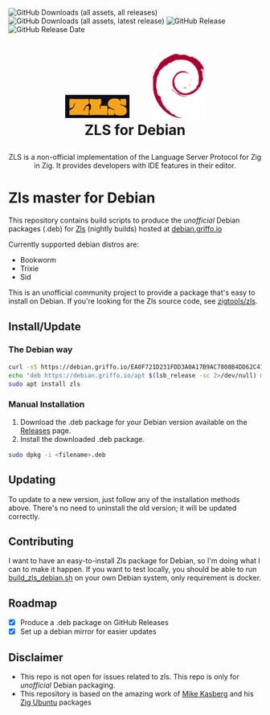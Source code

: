 ![GitHub Downloads (all assets, all releases)](https://img.shields.io/github/downloads/dariogriffo/zls-debian/total)
![GitHub Downloads (all assets, latest release)](https://img.shields.io/github/downloads/dariogriffo/zls-debian/latest/total)
![GitHub Release](https://img.shields.io/github/v/release/dariogriffo/zls-debian)
![GitHub Release Date](https://img.shields.io/github/release-date/dariogriffo/zls-debian)

<h1>
   <p align="center">
     <a href="https://github.com/zigtools/zls/"><img src="https://github.com/dariogriffo/zls-debian/blob/main/zls-logo.png" alt="Zls Logo" width="128" style="margin-right: 20px"></a>
     <a href="https://www.debian.org/"><img src="https://github.com/dariogriffo/zls-debian/blob/main/debian-logo.png" alt="Debian Logo" width="104" style="margin-left: 20px"></a>
     <br>ZLS for Debian
   </p>
</h1>
<p align="center">
 ZLS is a non-official implementation of the Language Server Protocol for Zig in Zig. It provides developers with IDE features in their editor.
</p>

# Zls master for Debian

This repository contains build scripts to produce the _unofficial_ Debian packages
(.deb) for [Zls](https://github.com/zigtools/zls) (nightly builds) hosted at [debian.griffo.io](https://debian.griffo.io)

Currently supported debian distros are:
- Bookworm
- Trixie
- Sid

This is an unofficial community project to provide a package that's easy to
install on Debian. If you're looking for the Zls source code, see
[zigtools/zls](https://github.com/zigtools/zls).

## Install/Update

### The Debian way

```sh
curl -sS https://debian.griffo.io/EA0F721D231FDD3A0A17B9AC7808B4DD62C41256.asc | gpg --dearmor --yes -o /etc/apt/trusted.gpg.d/debian.griffo.io.gpg
echo "deb https://debian.griffo.io/apt $(lsb_release -sc 2>/dev/null) main" | sudo tee /etc/apt/sources.list.d/debian.griffo.io.list
sudo apt install zls
```

### Manual Installation

1. Download the .deb package for your Debian version available on
   the [Releases](https://github.com/dariogriffo/zls-debian/releases) page.
2. Install the downloaded .deb package.

```sh
sudo dpkg -i <filename>.deb
```
## Updating

To update to a new version, just follow any of the installation methods above. There's no need to uninstall the old version; it will be updated correctly.

## Contributing

I want to have an easy-to-install Zls package for Debian, so I'm doing what
I can to make it happen.
If you want to test locally, you should be able to run
[build_zls_debian.sh](https://github.com/dariogriffo/zls-debian/blob/main/build_zls_debian.sh)
on your own Debian system, only requirement is docker.

## Roadmap

- [x] Produce a .deb package on GitHub Releases
- [x] Set up a debian mirror for easier updates

## Disclaimer

- This repo is not open for issues related to zls. This repo is only for _unofficial_ Debian packaging.
- This repository is based on the amazing work of [Mike Kasberg](https://github.com/mkasberg) and his [Zig Ubuntu](https://github.com/mkasberg/ghostty-ubuntu) packages
